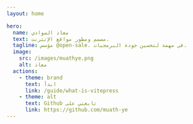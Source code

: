 ```yaml
---
layout: home

hero:
  name: معاذ السوادي
  text: مصمم ومطور مواقع الإنترنت.
  tagline: مؤسس @open-sale. في مهمة لتحسين جودة البرمجيات.
  image:
    src: /images/muathye.png
    alt: معاذ
  actions:
    - theme: brand
      text: ابدأ
      link: /guide/what-is-vitepress
    - theme: alt
      text: Github تابعني على
      link: https://github.com/muath-ye
---
```

